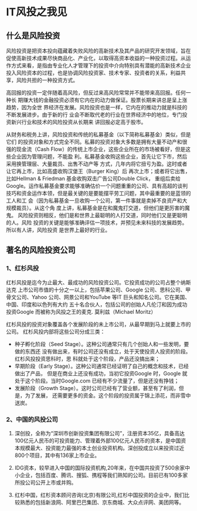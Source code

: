 
# IT风投之我见

## 什么是风险投资 

风险投资是把资本投向蕴藏着失败风险的高新技术及其产品的研究开发领域，旨在促使高新技术成果尽快商品化、产业化，以取得高资本收益的一种投资过程。从运作方式来看，是指由专业化人才管理下的投资中介向特别具有潜能的高新技术企业投入风险资本的过程，也是协调风险投资家、技术专家、投资者的关系，利益共享，风险共担的一种投资方式。


高回报的投资一定伴随着高风险，但反过来高风险常常并不能带来高回报。任何一种长
期赚大钱的金融投资必须有它内在的动力做保证。股票长期来讲总是呈上涨趋势，因为全世
界经济在发展。风险投资也是一样，它内在的推动力就是科技的不断发展进步。由于新的行
业会不断取代老的行业在世界经济中的地位，专门投资新兴行业和技术的风险投资从长期来
讲回报必定高于股市。

从财务和税务上讲，风险投资和传统的私募基金（以下简称私募基金）类似，但是它们
的投资对象和方式完全不同。私募的投资对象大多数是拥有大量不动产和很强的现金流（Cash
Flow）的传统上市企业，这些企业所在的市场被看好，但是这些企业因为管理问题，不能盈
利。私募基金收购这些企业，首先让它下市，然后采用换管理层、大量裁员、出售不动产等
方式，几年内将它扭亏为盈。这时或者让它再上市，比如高盛收购汉堡王（Burger King）后
再次上市；或者将它出售，比如Hellman & Friedman 基金收购双击广告公司Double Click，
重组后卖给Google。运作私募基金要求能够准确估价一个问题重重的公司、具有高超的谈判
技巧和资金运作本领，但是最关键的是要能摆平劳工问题，其中最重要的是蓝领的工人和工
会（因为私募基金一旦收购一个公司，第一件事就是卖掉不良资产和大规模裁员）。从这个角
度上讲，私募基金是在和魔鬼打交道，但他们是更厉害的魔鬼。
风险投资则相反，他们是和世界上最聪明的人打交道，同时他们又是更聪明的人。风险
投资的关键是能够准确评估一项技术，并预见未来科技的发展趋势。所以有人讲，风险投资
是世界上最好的行业。

## 著名的风险投资公司

### 1、红杉风投

红杉风投是迄今为止最大、最成功的风险投资公司。它投资成功的公司占整个纳斯达克
上市公司市值的十分之一以上，包括苹果公司、Google 公司、思科公司、甲骨文公司、Yahoo
公司、网景公司和YouTube 等IT 巨头和知名公司。它在美国、中国、印度和以色列有大约
五十名合伙人，包括公司的创始人凡伦汀和因为成功投资Google 而被称为风投之王的麦克.
莫利兹（Michael Moritz）

红杉风投的投资对象覆盖各个发展阶段的未上市公司，从最早期到马上就要上市的公司。
红杉风投内部将这些公司分成三类：  
- 种子孵化阶段（Seed Stage）。这种公司通常只有几个创始人和一些发明，要做的东西还
没有做出来，有时公司还没有成立，处于天使投资人投资的阶段。红杉风投投资思科时，思
科就处于这个阶段，产品还没搞出来；
- 早期阶段（Early Stage）。这种公司通常已经证明了自己的概念和技术，已经做出了产品，
但是在商业上还没有成功，当初它投资Google 时，Google 就处于这个阶段。当时Google.com
已经有不少流量了，但是还没有挣钱；
- 发展阶段（Growth Stage）。这时公司已经有了营业额，甚至有了利润，但是，为了发展，
还需要更多的资金。这个阶段的投资属于锦上添花，而非雪中送炭。

### 2、中国的风投公司

1. 深创投，全称为“深圳市创新投资集团有限公司”，注册资本35亿，具备高达100亿元人民币的可投资能力、管理着外部100亿元人民币的资本，是中国资本规模最大、投资能力最强的本土创业投资机构。深创投成立以来投资过近800个项目，其中有136家上市企业。

2. IDG资本，较早进入中国的国际投资机构,20年来，在中国共投资了500余家中小企业，包括百度、腾讯、搜狐、携程等我们熟知的公司。目前已有100多家所投公司公开上市或并购。

3. 红杉中国，红杉资本顾问咨询(北京)有限公司,红杉中国投资的企业中，我们比较熟悉的包括新浪网、阿里巴巴集团、京东商城、大众点评网、美团网等。